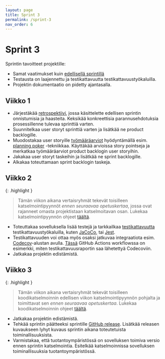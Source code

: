 ```yaml
---
layout: page
title: Sprint 3
permalink: /sprint-3
nav_order: 6
---
```


# Sprint 3

Sprintin tavoitteet projektille:

- Samat vaatimukset kuin [edellisellä sprintillä](/sprint-2)
- Testausta on laajennettu ja testikattavuutta testikattavuustyökaluilla.
- Projektin dokumentaatio on pidetty ajantasalla.

## Viikko 1

- Järjestäkää [retrospektiivi](https://software-development-project-1.github.io/sprint-2#retrospective), jossa käsittelette edellisen sprintin onnistumisia ja haasteita. Keksikää konkreettisia parannusehdotuksia prosessillenne tulevaa sprinttiä varten.
- Suunnitelkaa user storyt sprinttiä varten ja lisätkää ne product backlogille.
- Muodostakaa user storyille [työmääräarviot](https://software-development-project-1.github.io/sprint-2#estimation) hyödyntämällä esim. [planning poker](https://software-development-project-1.github.io/sprint-2#planning-poker) -tekniikkaa. Käyttäkää arvioissa story pointseja ja merkatkaa työmääräarviot product backlogin user storyihin.
- Jakakaa user storyt taskeihin ja lisätkää ne sprint backlogille.
- Alkakaa toteuttamaan sprint backlogin taskeja.

## Viikko 2

{: .highlight }

> Tämän viikon aikana vertaisryhmät tekevät toisilleen katselmointipyynnöt _ennen seuraavaa opetuskertaa_, jossa ovat rajanneet omasta projektistaan katselmoitavan osan. Lukekaa katselmointipyynnön ohjeet [täältä](/koodikatselmointi).

- Toteuttakaa sovelluksella lisää testejä ja tarkkailkaa [testikattavuutta](https://www.atlassian.com/continuous-delivery/software-testing/code-coverage) testikattavuustyökaluilla, kuten [JaCoCo](https://www.baeldung.com/jacoco), tai [Jest](https://jestjs.io/).
- Testikattavuuden voi ottaa myös osaksi jatkuvaa integraatiota esim. [Codecov](https://docs.codecov.com/docs/quick-start)-alustan avulla. [Tässä](https://github.com/Kaltsoon/spring-boot-vite-example/blob/main/.github/workflows/ci.yml) GitHub Actions workflowssa on esimerkki, miten testikattavuusraportin saa lähetettyä Codecoviin.
- Jatkakaa projektin edistämistä.

## Viikko 3

{: .highlight }

> Tämän viikon aikana vertaisryhmät tekevät toisilleen koodikatselmoinnin edellisen viikon katselmointipyynnön pohjalta ja toimittavat sen _ennen seuraavaa opetuskertaa_. Lukekaa koodikatselmoinnin ohjeet [täältä](/koodikatselmointi).

- Jatkakaa projektin edistämistä.
- Tehkää sprintin päätteeksi sprintille [GitHub release](https://software-development-project-1.github.io/sprint-1#github-release). Lisätkää releasen kuvaukseen lyhyt kuvaus sprintin aikana toteutetuista toiminallisuuksista.
- Varmistakaa, että tuotantoympäristössä on sovelluksen toimiva versio ennen sprintin katselmointia. Esitelkää katselmoinnissa sovelluksen toiminallisuuksia tuotantoympäristössä.
